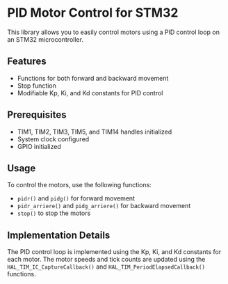 # PID Motor Control for STM32

This library allows you to easily control motors using a PID control loop on an STM32 microcontroller.

## Features
- Functions for both forward and backward movement
- Stop function
- Modifiable Kp, Ki, and Kd constants for PID control

## Prerequisites
- TIM1, TIM2, TIM3, TIM5, and TIM14 handles initialized
- System clock configured
- GPIO initialized

## Usage
To control the motors, use the following functions:
- `pidr()` and `pidg()` for forward movement
- `pidr_arriere()` and `pidg_arriere()` for backward movement
- `stop()` to stop the motors

## Implementation Details
The PID control loop is implemented using the Kp, Ki, and Kd constants for each motor. The motor speeds and tick counts are updated using the `HAL_TIM_IC_CaptureCallback()` and `HAL_TIM_PeriodElapsedCallback()` functions.

